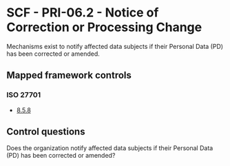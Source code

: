 # SCF - PRI-06.2 - Notice of Correction or Processing Change
Mechanisms exist to notify affected data subjects if their Personal Data (PD) has been corrected or amended.
## Mapped framework controls
### ISO 27701
- [8.5.8](../iso27701/858.md)
  
## Control questions
Does the organization notify affected data subjects if their Personal Data (PD) has been corrected or amended?
  